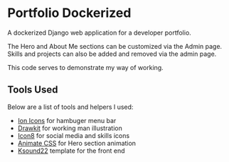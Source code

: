 # Portfolio Dockerized

A dockerized Django web application for a developer portfolio.

The Hero and About Me sections can be customized via the Admin page. Skills and projects can also be added and removed
via the admin page.

This code serves to demonstrate my way of working.

## Tools Used

Below are a list of tools and helpers I used:

- [Ion Icons](https://ionic.io/ionicons) for hambuger menu bar
- [Drawkit](https://www.drawkit.io/) for working man illustration
- [Icon8](https://icons8.com/) for social media and skills icons
- [Animate CSS](https://animate.style/) for Hero section animation
- [Ksound22](https://github.com/Ksound22/developer-portfolio/) template for the front end
